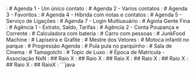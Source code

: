 [](base/014/Readme.md) : # Agenda 1 - Um único contato
[](base/015/Readme.md) : # Agenda 2 - Varios contatos
[](base/016/Readme.md) : # Agenda 3 - Favoritos
[](base/017/Readme.md) : # Agenda 4 - Híbrida com notas e contatos
[](base/019/Readme.md) : # Agenda 5 - Serviço de Ligações
[](base/020/Readme.md) : # Agenda 7 - Login Multiusuário
[](base/008/Readme.md) : # Agiota Gente Fina
[](base/007/Readme.md) : # Agência 1 - Extrato, Saldo, Tarifas
[](base/013/Readme.md) : # Agência 2 - Conta Poupança e Corrente
[](base/001/Readme.md) : # Calculadora com bateria
[](base/002/Readme.md) : # Carro com pessoas
[](base/011/Readme.md) : # JunkFood Machine
[](base/004/Readme.md) : # Lapiseira e Grafite
[](base/005/Readme.md) : # Mestre dos Vetores
[](base/003/Readme.md) : # Motoca infantil no parque
[](base/018/Readme.md) : # Progressão Agenda
[](base/009/Readme.md) : # Pula pula no parquinho
[](base/010/Readme.md) : # Sala de Cinema
[](base/006/Readme.md) : # Tamagotchi
[](base/012/Readme.md) : # Topic de Luxo
[](base/021/Readme.md) : # Época de Matrícula - Associação NxN
[](base/009/RaioX.md)  : ## Raio X
[](base/016/RaioX.md)  : ## Raio X
[](base/010/RaioX.md)  : ## Raio X
[](base/011/RaioX.md)  : ## Raio X
[](base/015/RaioX.md)  : ## Raio X
[](base/006/RaioX.md)  : ## Raio X
[](base/003/RaioX.md)  : ## RaioX
[](base/001/RaioX.md)  : ```java
